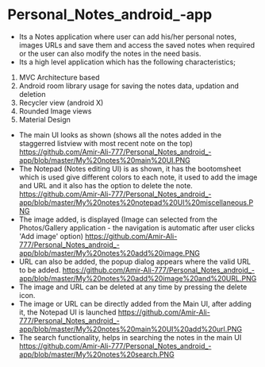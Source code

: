 # Personal_Notes_android_-app
* Its a Notes application where user can add his/her personal notes, images URLs and save them and access the saved notes when required or the user can also modify the notes in the need basis.
* Its a high level application which has the following characteristics;
1) MVC Architecture based
2) Android room library usage for saving the notes data, updation and deletion
3) Recycler view (android X) 
4) Rounded Image views
5) Material Design 
* The main UI looks as shown (shows all the notes added in the staggerred listview with most recent note on the top)
https://github.com/Amir-Ali-777/Personal_Notes_android_-app/blob/master/My%20notes%20main%20UI.PNG
* The Notepad (Notes editing UI) is as shown, it has the bootomsheet which is used give different colors to each note, it used to add the image and URL and it also has the option to delete the note.
https://github.com/Amir-Ali-777/Personal_Notes_android_-app/blob/master/My%20notes%20notepad%20UI%20miscellaneous.PNG
* The image added, is displayed (Image can selected from the Photos/Gallery application - the navigation is automatic after user clicks 'Add image' option)
https://github.com/Amir-Ali-777/Personal_Notes_android_-app/blob/master/My%20notes%20add%20image.PNG
* URL can also be added, the popup dialog appears where the valid URL to be added.
https://github.com/Amir-Ali-777/Personal_Notes_android_-app/blob/master/My%20notes%20add%20image%20and%20URL.PNG
* The image and URL can be deleted at any time by pressing the delete icon.
* The image or URL can be directly added from the Main UI, after adding it, the Notepad UI is launched
https://github.com/Amir-Ali-777/Personal_Notes_android_-app/blob/master/My%20notes%20main%20UI%20add%20url.PNG
* The search functionality, helps in searching the notes in the main UI
https://github.com/Amir-Ali-777/Personal_Notes_android_-app/blob/master/My%20notes%20search.PNG

